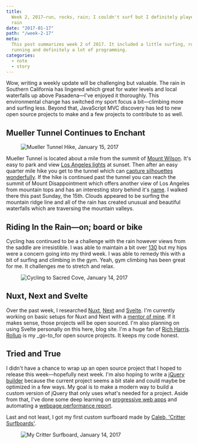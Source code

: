 ```yaml
---
title:
  Week 2, 2017—run, rocks, rain; I couldn't surf but I definitely played in the
  rain
date: "2017-01-17"
path: "/week-2-17"
meta:
  This post summarizes week 2 of 2017. It included a little surfing, rock climbing,
  running and definitely a lot of programming.
categories:
  - note
  - story
---
```


Wow, writing a weekly update will be challenging but valuable. The rain in Southern California has lingered which great for water levels and local waterfalls up above Pasadena—I've enjoyed it thoroughly. This environmental change has switched my sport focus a bit—climbing more and surfing less. Beyond that, JavaScript MVC discovery has led to new open source projects to make and a few projects to contribute to as well.

## Mueller Tunnel Continues to Enchant

<figure>
  <img src="https://yowainwright.imgix.net/wk-2/mueller-tunnel-hike-bw-1.jpg?fit=crop&w=2000&h=2000&auto=format" alt="Mueller Tunnel Hike, January 15, 2017" />
</figure>

Mueller Tunnel is located about a mile from the summit of [Mount Wilson](https://www.mtwilson.edu/). It's easy to park and view [Los Angeles lights](https://www.instagram.com/p/5ey73zSf9Z/) at sunset. Then after an easy quarter mile hike you get to the tunnel which can [capture silhouettes wonderfully](https://www.instagram.com/p/BL7mWWwDd_n/). If the hike is continued past the tunnel you can reach the summit of Mount Disappointment which offers another view of Los Angeles from mountain tops and has an interesting story behind it's [name](<https://en.wikipedia.org/wiki/Mount_Disappointment_(California)>). I walked there this past Sunday, the 15th. Clouds appeared to be surfing the mountain ridge line and all of the rain has created unusual and beautiful waterfalls which are traversing the mountain valleys.

## Riding In the Rain—on; board or bike

Cycling has continued to be a challenge with the rain however views from the saddle are irresistible. I was able to maintain a bit over [130](https://www.strava.com/athletes/722335#interval?interval=201702&interval_type=week&chart_type=miles&year_offset=0) but my hips were a concern going into my third week. I was able to remedy this with a bit of surfing and climbing in the gym. Yeah, gym climbing has been great for me. It challenges me to stretch and relax.

<figure class="width--content">
  <img src="https://yowainwright.imgix.net/wk-2/sacred-cove.jpg?fit=crop&w=2000&h=1500&auto=format" alt="Cycling to Sacred Cove, January 14, 2017" />
</figure>

## Nuxt, Next and Svelte

Over the past week, I researched [Nuxt](https://nuxtjs.org/), [Next](https://zeit.co/blog/next) and [Svelte](https://svelte.technology/). I'm currently working on basic setups for Nuxt and Next with a [mentor of mine](https://github.com/briangonzalez/). If it makes sense, those projects will be open sourced. I'm also planning on using Svelte personally on this here, blog site. I'm a huge fan of [Rich Harris](https://github.com/Rich-Harris). [Rollup](https://github.com/rollup/rollup) is my \_go-to_for open source projects. It keeps my code honest.

## Tried and True

I didn't have a chance to wrap up an open source project that I hoped to release this week—hopefully next week. I'm also hoping to write a [jQuery builder](https://www.npmjs.com/package/jquery-builder) because the current project seems a bit stale and could maybe be optimized in a few ways. My goal is to make a modern way to build a custom version of jQuery that only uses what's needed for a project. Aside from that, I've done some deep learning on [progressive web apps](https://developers.google.com/web/progressive-web-apps/) and automating a [webpage performance report](http://danielmall.com/articles/how-to-make-a-performance-budget/).

Last and not least, I got my first custom surfboard made by [Caleb, 'Critter Surfboards'](https://www.instagram.com/critterssurfboards/).

<figure class="width--content">
  <img src="https://yowainwright.imgix.net/wk-2/new-surfboard.jpg?fit=crop&w=700&h=700&auto=format" alt="My Critter Surfboard, January 14, 2017" />
</figure>
